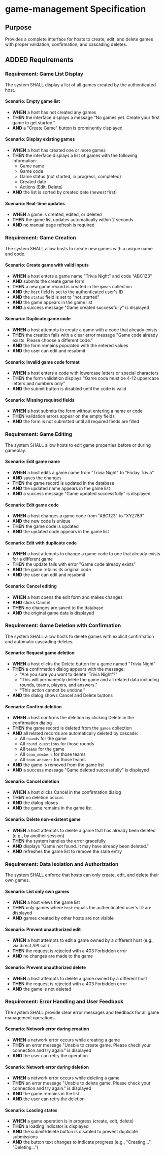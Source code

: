 # game-management Specification

## Purpose
Provides a complete interface for hosts to create, edit, and delete games with proper validation, confirmation, and cascading deletes.

## ADDED Requirements

### Requirement: Game List Display
The system SHALL display a list of all games created by the authenticated host.

#### Scenario: Empty game list
- **WHEN** a host has not created any games
- **THEN** the interface displays a message "No games yet. Create your first game to get started."
- **AND** a "Create Game" button is prominently displayed

#### Scenario: Display existing games
- **WHEN** a host has created one or more games
- **THEN** the interface displays a list of games with the following information:
  - Game name
  - Game code
  - Game status (not started, in progress, completed)
  - Created date
  - Actions (Edit, Delete)
- **AND** the list is sorted by created date (newest first)

#### Scenario: Real-time updates
- **WHEN** a game is created, edited, or deleted
- **THEN** the game list updates automatically within 2 seconds
- **AND** no manual page refresh is required

### Requirement: Game Creation
The system SHALL allow hosts to create new games with a unique name and code.

#### Scenario: Create game with valid inputs
- **WHEN** a host enters a game name "Trivia Night" and code "ABC123"
- **AND** submits the create game form
- **THEN** a new game record is created in the `games` collection
- **AND** the `host` field is set to the authenticated user's ID
- **AND** the `status` field is set to "not_started"
- **AND** the game appears in the game list
- **AND** a success message "Game created successfully" is displayed

#### Scenario: Duplicate game code
- **WHEN** a host attempts to create a game with a code that already exists
- **THEN** the creation fails with a clear error message "Game code already exists. Please choose a different code."
- **AND** the form remains populated with the entered values
- **AND** the user can edit and resubmit

#### Scenario: Invalid game code format
- **WHEN** a host enters a code with lowercase letters or special characters
- **THEN** the form validation displays "Game code must be 4-12 uppercase letters and numbers only"
- **AND** the submit button is disabled until the code is valid

#### Scenario: Missing required fields
- **WHEN** a host submits the form without entering a name or code
- **THEN** validation errors appear on the empty fields
- **AND** the form is not submitted until all required fields are filled

### Requirement: Game Editing
The system SHALL allow hosts to edit game properties before or during gameplay.

#### Scenario: Edit game name
- **WHEN** a host edits a game name from "Trivia Night" to "Friday Trivia"
- **AND** saves the changes
- **THEN** the game record is updated in the database
- **AND** the updated name appears in the game list
- **AND** a success message "Game updated successfully" is displayed

#### Scenario: Edit game code
- **WHEN** a host changes a game code from "ABC123" to "XYZ789"
- **AND** the new code is unique
- **THEN** the game code is updated
- **AND** the updated code appears in the game list

#### Scenario: Edit with duplicate code
- **WHEN** a host attempts to change a game code to one that already exists for a different game
- **THEN** the update fails with error "Game code already exists"
- **AND** the game retains its original code
- **AND** the user can edit and resubmit

#### Scenario: Cancel editing
- **WHEN** a host opens the edit form and makes changes
- **AND** clicks Cancel
- **THEN** no changes are saved to the database
- **AND** the original game data is displayed

### Requirement: Game Deletion with Confirmation
The system SHALL allow hosts to delete games with explicit confirmation and automatic cascading deletes.

#### Scenario: Request game deletion
- **WHEN** a host clicks the Delete button for a game named "Trivia Night"
- **THEN** a confirmation dialog appears with the message:
  - "Are you sure you want to delete 'Trivia Night'?"
  - "This will permanently delete the game and all related data including rounds, teams, players, and answers."
  - "This action cannot be undone."
- **AND** the dialog shows Cancel and Delete buttons

#### Scenario: Confirm deletion
- **WHEN** a host confirms the deletion by clicking Delete in the confirmation dialog
- **THEN** the game record is deleted from the `games` collection
- **AND** all related records are automatically deleted by cascade:
  - All `rounds` for the game
  - All `round_questions` for those rounds
  - All `teams` for the game
  - All `team_members` for those teams
  - All `team_answers` for those teams
- **AND** the game is removed from the game list
- **AND** a success message "Game deleted successfully" is displayed

#### Scenario: Cancel deletion
- **WHEN** a host clicks Cancel in the confirmation dialog
- **THEN** no deletion occurs
- **AND** the dialog closes
- **AND** the game remains in the game list

#### Scenario: Delete non-existent game
- **WHEN** a host attempts to delete a game that has already been deleted (e.g., by another session)
- **THEN** the system handles the error gracefully
- **AND** displays "Game not found. It may have already been deleted."
- **AND** refreshes the game list to remove the stale entry

### Requirement: Data Isolation and Authorization
The system SHALL enforce that hosts can only create, edit, and delete their own games.

#### Scenario: List only own games
- **WHEN** a host views the game list
- **THEN** only games where `host` equals the authenticated user's ID are displayed
- **AND** games created by other hosts are not visible

#### Scenario: Prevent unauthorized edit
- **WHEN** a host attempts to edit a game owned by a different host (e.g., via direct API call)
- **THEN** the request is rejected with a 403 Forbidden error
- **AND** no changes are made to the game

#### Scenario: Prevent unauthorized delete
- **WHEN** a host attempts to delete a game owned by a different host
- **THEN** the request is rejected with a 403 Forbidden error
- **AND** the game is not deleted

### Requirement: Error Handling and User Feedback
The system SHALL provide clear error messages and feedback for all game management operations.

#### Scenario: Network error during creation
- **WHEN** a network error occurs while creating a game
- **THEN** an error message "Unable to create game. Please check your connection and try again." is displayed
- **AND** the user can retry the operation

#### Scenario: Network error during deletion
- **WHEN** a network error occurs while deleting a game
- **THEN** an error message "Unable to delete game. Please check your connection and try again." is displayed
- **AND** the game remains in the list
- **AND** the user can retry the deletion

#### Scenario: Loading states
- **WHEN** a game operation is in progress (create, edit, delete)
- **THEN** a loading indicator is displayed
- **AND** the submit/delete button is disabled to prevent duplicate submissions
- **AND** the button text changes to indicate progress (e.g., "Creating...", "Deleting...")
